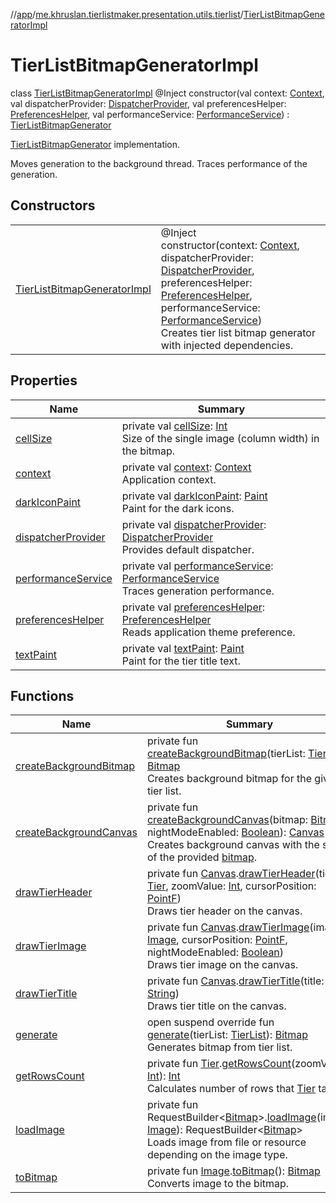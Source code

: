 //[app](../../../index.md)/[me.khruslan.tierlistmaker.presentation.utils.tierlist](../index.md)/[TierListBitmapGeneratorImpl](index.md)

# TierListBitmapGeneratorImpl

class [TierListBitmapGeneratorImpl](index.md) @Inject constructor(val context: [Context](https://developer.android.com/reference/kotlin/android/content/Context.html), val dispatcherProvider: [DispatcherProvider](../../me.khruslan.tierlistmaker.data.providers.dispatchers/-dispatcher-provider/index.md), val preferencesHelper: [PreferencesHelper](../../me.khruslan.tierlistmaker.data.providers.database/-preferences-helper/index.md), val performanceService: [PerformanceService](../../me.khruslan.tierlistmaker.util.performance/-performance-service/index.md)) : [TierListBitmapGenerator](../-tier-list-bitmap-generator/index.md)

[TierListBitmapGenerator](../-tier-list-bitmap-generator/index.md) implementation.

Moves generation to the background thread. Traces performance of the generation.

## Constructors

| | |
|---|---|
| [TierListBitmapGeneratorImpl](-tier-list-bitmap-generator-impl.md) | @Inject <br>constructor(context: [Context](https://developer.android.com/reference/kotlin/android/content/Context.html), dispatcherProvider: [DispatcherProvider](../../me.khruslan.tierlistmaker.data.providers.dispatchers/-dispatcher-provider/index.md), preferencesHelper: [PreferencesHelper](../../me.khruslan.tierlistmaker.data.providers.database/-preferences-helper/index.md), performanceService: [PerformanceService](../../me.khruslan.tierlistmaker.util.performance/-performance-service/index.md))<br>Creates tier list bitmap generator with injected dependencies. |

## Properties

| Name | Summary |
|---|---|
| [cellSize](cell-size.md) | private val [cellSize](cell-size.md): [Int](https://kotlinlang.org/api/latest/jvm/stdlib/kotlin/-int/index.html)<br>Size of the single image (column width) in the bitmap. |
| [context](context.md) | private val [context](context.md): [Context](https://developer.android.com/reference/kotlin/android/content/Context.html)<br>Application context. |
| [darkIconPaint](dark-icon-paint.md) | private val [darkIconPaint](dark-icon-paint.md): [Paint](https://developer.android.com/reference/kotlin/android/graphics/Paint.html)<br>Paint for the dark icons. |
| [dispatcherProvider](dispatcher-provider.md) | private val [dispatcherProvider](dispatcher-provider.md): [DispatcherProvider](../../me.khruslan.tierlistmaker.data.providers.dispatchers/-dispatcher-provider/index.md)<br>Provides default dispatcher. |
| [performanceService](performance-service.md) | private val [performanceService](performance-service.md): [PerformanceService](../../me.khruslan.tierlistmaker.util.performance/-performance-service/index.md)<br>Traces generation performance. |
| [preferencesHelper](preferences-helper.md) | private val [preferencesHelper](preferences-helper.md): [PreferencesHelper](../../me.khruslan.tierlistmaker.data.providers.database/-preferences-helper/index.md)<br>Reads application theme preference. |
| [textPaint](text-paint.md) | private val [textPaint](text-paint.md): [Paint](https://developer.android.com/reference/kotlin/android/graphics/Paint.html)<br>Paint for the tier title text. |

## Functions

| Name | Summary |
|---|---|
| [createBackgroundBitmap](create-background-bitmap.md) | private fun [createBackgroundBitmap](create-background-bitmap.md)(tierList: [TierList](../../me.khruslan.tierlistmaker.data.models.tierlist/-tier-list/index.md)): [Bitmap](https://developer.android.com/reference/kotlin/android/graphics/Bitmap.html)<br>Creates background bitmap for the given tier list. |
| [createBackgroundCanvas](create-background-canvas.md) | private fun [createBackgroundCanvas](create-background-canvas.md)(bitmap: [Bitmap](https://developer.android.com/reference/kotlin/android/graphics/Bitmap.html), nightModeEnabled: [Boolean](https://kotlinlang.org/api/latest/jvm/stdlib/kotlin/-boolean/index.html)): [Canvas](https://developer.android.com/reference/kotlin/android/graphics/Canvas.html)<br>Creates background canvas with the size of the provided [bitmap](create-background-canvas.md). |
| [drawTierHeader](draw-tier-header.md) | private fun [Canvas](https://developer.android.com/reference/kotlin/android/graphics/Canvas.html).[drawTierHeader](draw-tier-header.md)(tier: [Tier](../../me.khruslan.tierlistmaker.data.models.tierlist/-tier/index.md), zoomValue: [Int](https://kotlinlang.org/api/latest/jvm/stdlib/kotlin/-int/index.html), cursorPosition: [PointF](https://developer.android.com/reference/kotlin/android/graphics/PointF.html))<br>Draws tier header on the canvas. |
| [drawTierImage](draw-tier-image.md) | private fun [Canvas](https://developer.android.com/reference/kotlin/android/graphics/Canvas.html).[drawTierImage](draw-tier-image.md)(image: [Image](../../me.khruslan.tierlistmaker.data.models.tierlist.image/-image/index.md), cursorPosition: [PointF](https://developer.android.com/reference/kotlin/android/graphics/PointF.html), nightModeEnabled: [Boolean](https://kotlinlang.org/api/latest/jvm/stdlib/kotlin/-boolean/index.html))<br>Draws tier image on the canvas. |
| [drawTierTitle](draw-tier-title.md) | private fun [Canvas](https://developer.android.com/reference/kotlin/android/graphics/Canvas.html).[drawTierTitle](draw-tier-title.md)(title: [String](https://kotlinlang.org/api/latest/jvm/stdlib/kotlin/-string/index.html))<br>Draws tier title on the canvas. |
| [generate](generate.md) | open suspend override fun [generate](generate.md)(tierList: [TierList](../../me.khruslan.tierlistmaker.data.models.tierlist/-tier-list/index.md)): [Bitmap](https://developer.android.com/reference/kotlin/android/graphics/Bitmap.html)<br>Generates bitmap from tier list. |
| [getRowsCount](get-rows-count.md) | private fun [Tier](../../me.khruslan.tierlistmaker.data.models.tierlist/-tier/index.md).[getRowsCount](get-rows-count.md)(zoomValue: [Int](https://kotlinlang.org/api/latest/jvm/stdlib/kotlin/-int/index.html)): [Int](https://kotlinlang.org/api/latest/jvm/stdlib/kotlin/-int/index.html)<br>Calculates number of rows that [Tier](../../me.khruslan.tierlistmaker.data.models.tierlist/-tier/index.md) takes. |
| [loadImage](load-image.md) | private fun RequestBuilder&lt;[Bitmap](https://developer.android.com/reference/kotlin/android/graphics/Bitmap.html)&gt;.[loadImage](load-image.md)(image: [Image](../../me.khruslan.tierlistmaker.data.models.tierlist.image/-image/index.md)): RequestBuilder&lt;[Bitmap](https://developer.android.com/reference/kotlin/android/graphics/Bitmap.html)&gt;<br>Loads image from file or resource depending on the image type. |
| [toBitmap](to-bitmap.md) | private fun [Image](../../me.khruslan.tierlistmaker.data.models.tierlist.image/-image/index.md).[toBitmap](to-bitmap.md)(): [Bitmap](https://developer.android.com/reference/kotlin/android/graphics/Bitmap.html)<br>Converts image to the bitmap. |
